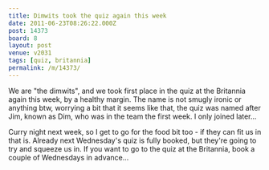 ```yaml
---
title: Dimwits took the quiz again this week
date: 2011-06-23T08:26:22.000Z
post: 14373
board: 8
layout: post
venue: v2031
tags: [quiz, britannia]
permalink: /m/14373/
---
```

We are "the dimwits", and we took first place in the quiz at the Britannia again this week, by a healthy margin. The name is not smugly ironic or anything btw, worrying a bit that it seems like that, the quiz was named after Jim, known as Dim, who was in the team the first week. I only joined later...

Curry night next week, so I get to go for the food bit too - if they can fit us in that is. Already next Wednesday's quiz is fully booked, but they're going to try and squeeze us in. If you want to go to the quiz at the Britannia, book a couple of Wednesdays in advance...
